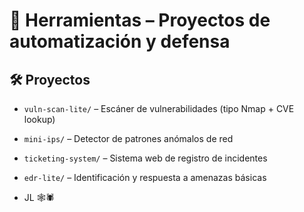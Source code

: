 # 🧰 Herramientas – Proyectos de automatización y defensa

## 🛠️ Proyectos

- `vuln-scan-lite/` – Escáner de vulnerabilidades (tipo Nmap + CVE lookup)
- `mini-ips/` – Detector de patrones anómalos de red
- `ticketing-system/` – Sistema web de registro de incidentes
- `edr-lite/` – Identificación y respuesta a amenazas básicas

- JL 🕸️🕷️

